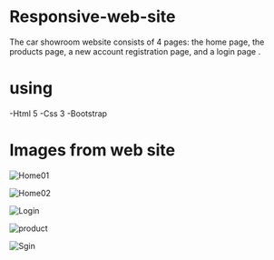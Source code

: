 # Responsive-web-site
The car showroom website consists of 4 pages: the home page, the products page, a new account registration page, and a login page .

# using 
-Html 5
-Css 3
-Bootstrap

# Images from web site
![Home01](https://user-images.githubusercontent.com/105351178/167830531-5377e1c2-7d9f-475b-98cc-110d519f98a6.jpg)

![Home02](https://user-images.githubusercontent.com/105351178/167830589-2b83865b-2320-483c-b960-f01dc7d55596.jpg)


![Login](https://user-images.githubusercontent.com/105351178/167830630-cbd42b92-c976-49f2-bc08-040d6a792a36.jpg)


![product](https://user-images.githubusercontent.com/105351178/167830652-ad42d18e-a2d0-4f4b-984a-1885f48aba2e.jpg)


![Sgin](https://user-images.githubusercontent.com/105351178/167830676-768d7eca-25d3-4b04-b835-cbf1917d6846.jpg)


